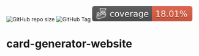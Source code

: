 ![GitHub repo size](https://img.shields.io/github/repo-size/CoralWombat/card-generator-website)
![GitHub Tag](https://img.shields.io/github/v/tag/CoralWombat/card-generator-website?label=version)
![Code Coverage](/badges/coverage-lines.svg)

# card-generator-website
